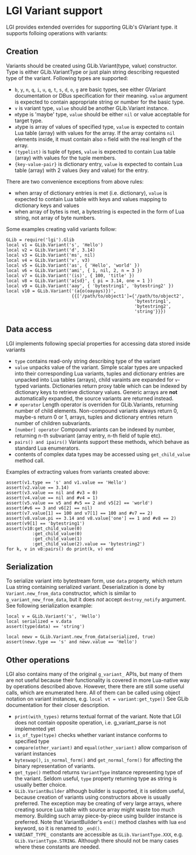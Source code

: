 # LGI Variant support

LGI provides extended overrides for supporting GLib's GVariant type.
it supports folloing operations with variants:

## Creation

Variants should be created using GLib.Variant(type, value)
constructor.  Type is either GLib.VariantType or just plain string
describing requested type of the variant.  Following types are supported:
    
- `b`, `y`, `n`, `q`, `i`, `u`, `q`, `t`, `s`, `d`, `o`, `g` are basic
  types, see either GVariant documentation or DBus specification
  for their meaning.  `value` argument is expected to contain
  appropriate string or number for the basic type.
- `v` is variant type, `value` should be another GLib.Variant instance.
- `m`type is 'maybe' type, `value` should be either `nil` or value
  acceptable for target type.
- `a`type is array of values of specified type, `value` is expected to
  contain Lua table (array) with values for the array.  If the array
  contains `nil` elements inside, it must contain also `n` field with
  the real length of the array.
- `(typelist)` is tuple of types, `value` is expected to contain
  Lua table (array) with values for the tuple members.
- `{key-value-pair}` is dictionary entry, `value` is expected to contain
  Lua table (array) with 2 values (key and value) for the entry.

There are two convenience exceptions from above rules:
- when array of dictionary entries is met (i.e. dictionary), `value`
  is expected to contain Lua table with keys and values mapping to
  dictionary keys and values
- when array of bytes is met, a bytestring is expected in the form of
  Lua string, not array of byte numbers.
  
Some examples creating valid variants follow:

    GLib = require('lgi').Glib
    local v1 = GLib.Variant('s', 'Hello')
    local v2 = GLib.Variant('d', 3.14)
    local v3 = GLib.Variant('ms', nil)
    local v4 = GLib.Variant('v', v3)
    local v5 = GLib.Variant('as', { 'Hello', 'world' })
    local v6 = GLib.Variant('ami', { 1, nil, 2, n = 3 })
    local v7 = GLib.Variant('(is)', { 100, 'title' })
    local v8 = GLib.Variant('a{sd}', { pi = 3.14, one = 1 })
    local v9 = GLib.Variant('aay', { 'bytestring1', 'bytestring2' })
    local v10 = GLib.Variant('(a{o(oayays)})',
                             {{['/path/to/object1']={'/path/to/object2',
                                                     'bytestring1',
                                                     'bytestring2',
                                                     'string'}}})
## Data access

LGI implements following special properties for accessing data stored
inside variants

- `type` contains read-only string describing type of the variant
- `value` unpacks value of the variant. Simple scalar types are
  unpacked into their corresponding Lua variants, tuples and
  dictionary entries are unpacked into Lua tables (arrays), child
  varaints are expanded for `v`-typed variants.  Dictionaries return
  proxy table which can be indexed by dictionary keys to retrieve
  dictionary values.  Generic arrays are __not__ automatically
  expanded, the source variants are returned instead.
- `# operator` Length operator is overriden for GLib.Variants,
  returning number of child elements.  Non-compound variants always
  return 0, maybe-s return 0 or 1, arrays, tuples and dictionary
  entries return number of children subvariants.
- `[number] operator` Compound variants can be indexed by number,
  returning n-th subvariant (array entry, n-th field of tuple etc).
- `pairs() and ipairs()` Variants support these methods, which behave
  as standard Lua enumerators.
- contents of complex data types may be accessed using `get_child_value` method call.

Examples of extracting values from variants created above:

    assert(v1.type == 's' and v1.value == 'Hello')
    assert(v2.value == 3.14)
    assert(v3.value == nil and #v3 = 0)
    assert(v4.value == nil and #v4 = 1)
    assert(v5.value == v5 and #v5 == 2 and v5[2] == 'world')
    assert(#v6 == 3 and v6[2] == nil)
    assert(v7.value[1] == 100 and v7[1] == 100 and #v7 == 2)
    assert(v8.value.pi == 3.14 and v8.value['one'] == 1 and #v8 == 2)
    assert(v9[1] == 'bytestring1')
    assert(v10:get_child_value(0)
              :get_child_value(0)
              :get_child_value(1)
              :get_child_value(2).value == 'bytestring2')
    for k, v in v8:pairs() do print(k, v) end

## Serialization

To serialize variant into bytestream form, use `data` property, which
return Lua string containing serialized variant.  Deserialization is
done by `Variant.new_from_data` constructor, which is similar to
`g_variant_new_from_data`, but it does _not_ accept `destroy_notify`
argument.  See following serialization example:

    local v = GLib.Variant('s', 'Hello')
    local serialized = v.data
    assert(type(data) == 'string')
    
    local newv = GLib.Variant.new_from_data(serialized, true)
    assert(newv.type == 's' and newv.value == 'Hello')

## Other operations

LGI also contains many of the original `g_variant_` APIs, but many of
them are not useful because their functionality is covered in more
Lua-native way by operations described above.  However, there there
are still some useful calls, which are enumerated here.  All of them
can be called using object notation on variant instances, e.g. `local
vt = variant:get_type()` See GLib documentation for their closer
description.

- `print(with_types)` returns textual format of the variant.  Note
  that LGI does not contain opposite operation, i.e. g_variant_parse
  is not implemented yet
- `is_of_type(type)` checks whether variant instance conforms to
  specified type
- `compare(other_variant)` and `equal(other_variant)` allow comparison
  of variant instances
- `byteswap()`, `is_normal_form()` and `get_normal_form()` for
  affecting the binary representation of variants.
- `get_type()` method returns `VariantType` instance representing type
  of the variant.  Seldom useful, `type` property returning type as
  string is usually better choice.
- `GLib.VariantBuilder` although builder is supported, it is seldom
  useful, because creation of variants using constructors above is
  usually preferred.  The exception may be creating of very large
  arrays, where creating source Lua table with source array might
  waste too much memory.  Building such array piece-by-piece using
  builder instance is preferred.  Note that VariantBuilder's `end()`
  method clashes with lua `end` keyword, so it is renamed to `_end()`.
- `VARIANT_TYPE_` constants are accessible as `GLib.VariantType.XXX`,
  e.g. `GLib.VariantType.STRING`.  Although there should not be many
  cases where these constants are needed.
